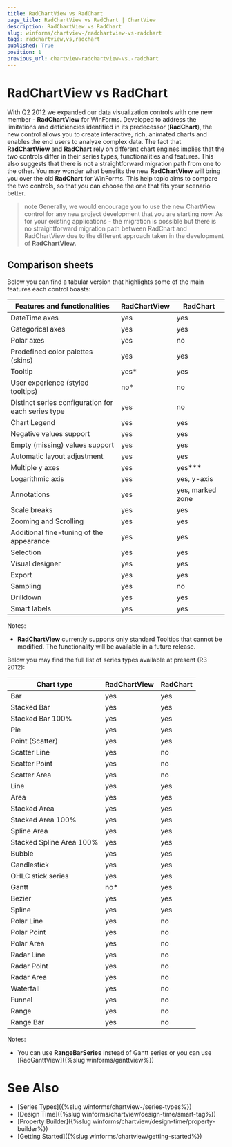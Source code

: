 ```yaml
---
title: RadChartView vs RadChart
page_title: RadChartView vs RadChart | ChartView
description: RadChartView vs RadChart
slug: winforms/chartview-/radchartview-vs-radchart
tags: radchartview,vs,radchart
published: True
position: 1
previous_url: chartview-radchartview-vs.-radchart
---
```


# RadChartView vs RadChart

With Q2 2012 we expanded our data visualization controls with one new member - __RadChartView__ for WinForms. Developed to address the limitations and deficiencies identified in its predecessor (__RadChart__), the new control allows you to create interactive, rich, animated charts and enables the end users to analyze complex data. The fact that __RadChartView__ and __RadChart__ rely on different chart engines implies that the two controls differ in their series types, functionalities and features. This also suggests that there is not a straightforward migration path from one to the other. You may wonder what benefits the new __RadChartView__ will bring you over the old __RadChart__ for WinForms. This help topic aims to compare the two controls, so that you can choose the one that fits your scenario better.    

>note Generally, we would encourage you to use the new ChartView control for any new project development that you are starting now. As for your existing applications - the migration is possible but there is no straightforward migration path between RadChart and RadChartView due to the different approach taken in the development of __RadChartView__.
>


## Comparison sheets

Below you can find a tabular version that highlights some of the main features each control boasts:

| Features and functionalities | RadChartView | RadChart |
| ------ | ------ | ------ |
|DateTime axes|yes|yes|
|Categorical axes|yes|yes|
|Polar axes|yes|no|
|Predefined color palettes (skins)|yes|yes|
|Tooltip|yes*|yes|
|User experience (styled tooltips)|no*|no|
|Distinct series configuration for each series type|yes|no|
|Chart Legend|yes|yes|
|Negative values support|yes|yes|
|Empty (missing) values support|yes|yes|
|Automatic layout adjustment|yes|yes|
|Multiple y axes|yes|yes***|
|Logarithmic axis|yes|yes, y-axis|
|Annotations|yes|yes, marked zone|
|Scale breaks|yes|yes|
|Zooming and Scrolling|yes|yes|
|Additional fine-tuning of the appearance|yes|yes|
|Selection|yes|yes|
|Visual designer|yes|yes|
|Export|yes|yes|
|Sampling|yes|no|
|Drilldown|yes|yes|
|Smart labels|yes|yes|

Notes:

* __RadChartView__ currently supports only standard Tooltips that cannot be modified. The functionality will be available in a future release.

Below you may find the full list of series types available at present (R3 2012):


| Chart type | RadChartView | RadChart |
| ------ | ------ | ------ |
|Bar|yes|yes|
|Stacked Bar|yes|yes|
|Stacked Bar 100%|yes|yes|
|Pie|yes|yes|
|Point (Scatter)|yes|yes|
|Scatter Line|yes|no|
|Scatter Point|yes|no|
|Scatter Area|yes|no|
|Line|yes|yes|
|Area|yes|yes|
|Stacked Area|yes|yes|
|Stacked Area 100%|yes|yes|
|Spline Area|yes|yes|
|Stacked Spline Area 100%|yes|yes|
|Bubble|yes|yes|
|Candlestick|yes|yes|
|OHLC stick series|yes|yes|
|Gantt|no*|yes|
|Bezier|yes|yes|
|Spline|yes|yes|
|Polar Line|yes|no|
|Polar Point|yes|no|
|Polar Area|yes|no|
|Radar Line|yes|no|
|Radar Point|yes|no|
|Radar Area|yes|no|
|Waterfall|yes|no|
|Funnel|yes|no|
|Range|yes|no|
|Range Bar|yes|no|

Notes:

* You can use __RangeBarSeries__ instead of Gantt series or you can use [RadGanttView]({%slug winforms/ganttview%})

# See Also

* [Series Types]({%slug winforms/chartview-/series-types%})
* [Design Time]({%slug winforms/chartview/design-time/smart-tag%})
* [Property Builder]({%slug winforms/chartview/design-time/property-builder%})
* [Getting Started]({%slug winforms/chartview/getting-started%})
